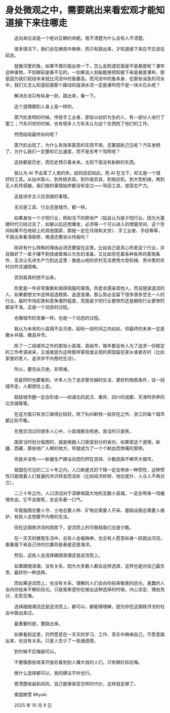 # 身处微观之中，需要跳出来看宏观才能知道接下来往哪走

　　这向来应该是一个绝对正确的命题。我不清楚为什么会有人不清楚。

　　很多情况下，我们会在微观中麻痹，而只有跳出来，才知道接下来应不应该往前走。

　　就像河里的鱼，如果不偶尔跳出来一下，怎么会知道前面是不是悬崖呢？瀑布这种事物，不到眼前是看不见的。一如果说人划船能够预知接下来是悬崖瀑布，那是因为我们视线本来就比河流中的鱼要高。而河流中的鱼本身，在那些湍急的河水中，我们又怎么知道前面那个躁动的漩涡水流一定是瀑布而不是一块大石头呢？

　　解决办法只有纵身一跃，跳出来，看一下。

　　这个道理挪到人身上是一样的。

　　蒸汽机发明的时候，传统手工业者，那些以纺织为生的人，有一部分人进行了罢工；汽车问世的时候，也有很多人力车夫认为这个东西抢了他们的工作。

　　然而结局最终如何呢？

　　蒸汽机出现了，为什么有效率更高的东西不用，还要固执己见呢？汽车发明了，为什么我们一定要和它比速度，而不是去考个驾照呢？

　　这些都是历史，而历史预示着未来。太阳下面没有新鲜的东西。

　　我认为 AI 不会革了人类的命，起码目前如此。而 AI 在当下，却又是一个很好的工具。从钻木取火，到传统农具，到升级农具，到拖拉机，到大型机械，再到无人机传感器，我们做的事情始终都没有变过——驾驭工具，提高生产力。

　　这是进步主义应该做的事情。

　　无论是工具、行业还是城市，都一样。

　　如果身处一个夕阳行业，例如当下的房地产（姑且认为是夕阳行业，因为大基建时代已经过去了，如果以后还想爆发，必须等一个可以进入的增量空间，这个空间如果不在地球上的其他国家，那就一定在月球和太空）、手工业者、手绘等等，不跳出来看清趋势，难道还要坐以待毙吗？

　　除非有什么特殊的理由必须还要留在这里。比如自己是真心热爱这个行业，并且做好了一辈子赚不到钱或者难以为生的准备。又比如存在着各种各样的客观条件，无法让先进生产力到达这里：像是山地的农村无法使用大型机械、贵州里的农村对外交通困难。

　　否则我真的想不出来。

　　热爱是一件非常勇敢和值得佩服的事情。热爱会感染其他人。而且随波逐流的人，如果都想文中这样追逐趋势、追逐浪潮，那么势必会留下很多很多空无一人的行业。届时市场前景和竞争激烈程度，究竟是夕阳行业更惨烈还是朝阳行业更惨烈都说不准。这是一个动态的过程。

　　也像城市的发展一样。也是一个动态的过程。

　　我认为未来的小县城不会灭绝，起码一段时间之内如此，但最终的未来一定是撤乡并镇、撤县并市。

　　除了一二线城市之外的那些小县城、县级市，每年都会有人为了追求一份稳定的工作考调进来，又或者因为这样那样客观或主观的原因留在家乡或者农村（比如家里的老人、追求并不内卷的生活）。

　　所以，要完全灭绝，非常难。

　　但是同时也要看到，许多人为了追求更优越的生活、更好的物质条件，往一线城市走。人都想往上走。

　　超级城市圈一定会形成——如湖北的武汉、重庆、四川的成都、天津所供养的北京城等等。

　　在这方面只有浙江做得比较好。除了杭州断档一般存在之外，浙江的每个城市都比较平衡。

　　在我交流过的很多人心中，小县城都会死绝。我当时只是笑。

　　国家当时划分版图时，就是根据人口密度划分的省份。如果按这个道理，新疆、西藏，那些地广人稀的地方，早就成为了一个个鲜血而惨痛的案例。

　　但是并没有——新疆生产建设兵团仍然在坚持、少数民族不稀罕大城市。

　　我国在可见的二三十年之内，人口断崖式的下降一定会带来一种惯性，这种惯性只能随着人们普遍的共识转变而消失（比如经济好转、地位提升、人与人不再对立）。

　　二三十年之内，人口流动对于深耕祖国大地的无数小县城，一定会带来一场缓慢失血，它不会致死，总会吊着一口气。

　　毕竟版图总要人守、土地总要人种、矿物总需要人开采、基础设施总需要人维护、有些人总想要不内卷的生活。

　　但在这钢铁洪流的趋势下，逆流而上的可敬鲑鱼们总是少数。

　　在一天天的微观生活中，总有人会被麻痹，也总有人愿意纵身一跃跳出河流，看看接下来自己待的位置将是悬崖还是海洋。

　　然后，这些人会选择跟随浪潮还是逆流而上。

　　如果跟随浪潮，没有关系，因为大多数人都会这样选择，这样也是对自己最负责、最好的一种选择。

　　而如果逆流而上，也没有关系，理解的人们会向你投来敬畏的目光，愚蠢的人会向你投来不解的目光。只是我希望你在做出这种选择的时候，内心坚定、理由充分、无怨无悔。

　　选择跟随潮流还是逆流而上，都可以，都能够理解，因为你在这钢铁洪流的社会中跳出来过。

　　最重要的是，要跳出来。

　　如果看到这里，仍然愿意在一天天的学习、工作、享乐中麻痹自己，不愿意跳出来，也没有关系。只是人生少了一些通透感。

　　到时候不后悔就可以。

　　不要像那些改革开放后看到别人赚大钱的人们，只有眼红和后悔。

　　做什么选择都可以，我的建议不听也行。

　　想清楚收益和风险，自己能够承受怎样的代价，这样就足够了。



　　南国微雪 Miyuki

　　2025 年 10 月 9 日
